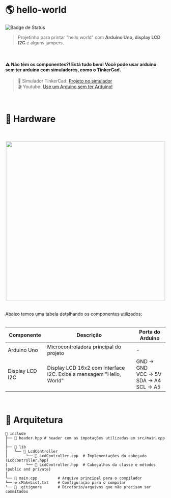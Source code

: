 # 🌎 hello-world
![Badge de Status](https://img.shields.io/badge/status-Desenvolvido-yellow)

> Projetinho para printar "hello world" com **Arduino Uno, display LCD I2C** e alguns jumpers.
<br>

#### ⚠️ Não têm os componentes?! Está tudo bem! Você pode usar arduino sem ter arduino com simuladores, como o TinkerCad.
> 🔗 Simulador TinkerCad: <a href="https://www.tinkercad.com/things/lV89E6xl6VW-hello-world">Projeto no simulador</a> <br>
> 🎬 Youtube: <a href="https://github.com/user-attachments/assets/19a476a7-41af-4f36-bb9d-0580eed1716b">Use um Arduino sem ter Arduino!</a>
<br>

# 🧩 Hardware
<br>
<br>
<div align="center">
  <img src="https://github.com/user-attachments/assets/da4df6c1-4798-4432-bfb0-ef77423ed374" width="500">
</div>
<br><br>
Abaixo temos uma tabela detalhando os componentes utilizados:
<br><br>


| Componente        | Descrição                                                              | Porta do Arduino         |
|-------------------|------------------------------------------------------------------------|---------------------------|
| Arduino Uno       | Microcontroladora principal do projeto                                 | -                         |
| Display LCD I2C   | Display LCD 16x2 com interface I2C. Exibe a mensagem "Hello, World"    | GND → GND <br> VCC → 5V <br> SDA → A4  <br> SCL → A5   |

<br>


# 🧩 Arquitetura

``` text
📁 include
├── 📝 header.hpp # header com as impotações utilizadas em src/main.cpp
│
├── 📁 lib
|   └── 📁 LcdController
│        └── 📝 LcdController.cpp  # Implementações do cabeçado (LcdController.hpp)
|        └── 📝 LcdController.hpp  # Cabeçalhos da classe e métodos (public and private)
│
└── 📝 main.cpp         # Arquivo principal para o compilador
└── ⚙️ cMakeList.txt    # Configuração para o compilar
└── 👾 .gitignore       # Diretório/arquivos que não precisam ser commitados


```
<br>
